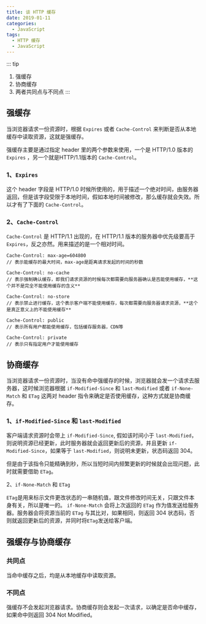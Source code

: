 ```yaml
---
title: 谈 HTTP 缓存
date: 2019-01-11
categories:
  - JavaScript
tags:
  - HTTP 缓存
  - JavaScript
---
```


::: tip
1. 强缓存
2. 协商缓存
3. 两者共同点与不同点
:::

<!-- more -->

## 强缓存

当浏览器请求一份资源时，根据 `Expires` 或者 `Cache-Control` 来判断是否从本地缓存中读取资源，这就是强缓存。

强缓存主要是通过指定 header 里的两个参数来使用，一个是 HTTP/1.0 版本的 `Expires` ，另一个就是HTTP/1.1版本的 `Cache-Control`。

### 1、`Expires`

这个 header 字段是 HTTP/1.0 时候所使用的，用于描述一个绝对时间，由服务器返回，但是该字段受限于本地时间，假如本地时间被修改，那么缓存就会失效。所以才有了下面的 `Cache-Control`。

### 2、`Cache-Control`

`Cache-Control` 是 HTTP/1.1 出现的，在 HTTP/1.1 版本的服务器中优先级要高于 `Expires`，反之亦然。用来描述的是一个相对时间。

```shell
Cache-Control: max-age=604800
// 表示能缓存的最大时间，max-age是距离请求发起的时间的秒数

Cache-Control: no-cache
// 表示强制确认缓存，即我们请求资源的时候每次都需要向服务器确认是否能使用缓存，**这个并不是完全不能使用缓存的含义**

Cache-Control: no-store
// 表示禁止进行缓存，这个表示客户端不能使用缓存，每次都需要向服务器请求资源，**这个是真正意义上的不能使用缓存**

Cache-Control: public
// 表示所有用户都能使用缓存，包括缓存服务器，CDN等

Cache-Control: private
// 表示只有指定用户才能使用缓存
```

## 协商缓存

当浏览器请求一份资源时，当没有命中强缓存的时候，浏览器就会发一个请求去服务器，这时候浏览器根据 `if-Modified-Since` 和 `last-Modified` 或者 `if-None-Match` 和 `ETag` 这两对 header 指令来确定是否使用缓存，这种方式就是协商缓存。

### 1、`if-Modified-Since` 和 `last-Modified`

客户端请求资源时会带上 `if-Modified-Since`, 假如该时间小于 `last-Modified`，则说明资源已经更新，此时服务器就会返回更新后的资源，并且更新 `if-Modified-Since`，如果等于 `last-Modified`，则说明未更新，状态码返回 304。

但是由于该指令只能精确到秒，所以当短时间内频繁更新的时候就会出现问题，此时就需要借助 `ETag`。

2、`if-None-Match` 和 `ETag`

`ETag`是用来标示文件更改状态的一串随机值，跟文件修改时间无关，只跟文件本身有关，所以是唯一的。
`if-None-Match` 会将上次返回的 `ETag` 作为值发送给服务器。服务器会将资源当前的 `ETag` 与其比对，如果相同，则返回 304 状态码，否则就返回更新后的资源，并同时将`ETag`发送给客户端。

## 强缓存与协商缓存

### 共同点

当命中缓存之后，均是从本地缓存中读取资源。

### 不同点

强缓存不会发起浏览器请求。协商缓存则会发起一次请求，以确定是否命中缓存，如果命中则返回 304 Not Modified。
